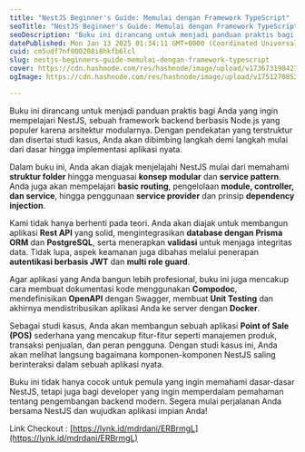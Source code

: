 ```yaml
---
title: "NestJS Beginner's Guide: Memulai dengan Framework TypeScript"
seoTitle: "NestJS Beginner's Guide: Memulai dengan Framework TypeScript"
seoDescription: "Buku ini dirancang untuk menjadi panduan praktis bagi Anda yang ingin mempelajari NestJS, sebuah framework backend berbasis Node.js yang populer karena arsi"
datePublished: Mon Jan 13 2025 01:34:11 GMT+0000 (Coordinated Universal Time)
cuid: cm5udf7nf000208i8hkfb6lcl
slug: nestjs-beginners-guide-memulai-dengan-framework-typescript
cover: https://cdn.hashnode.com/res/hashnode/image/upload/v1736731984274/d109b4de-708a-406a-a89e-b09d9a838fdd.jpeg
ogImage: https://cdn.hashnode.com/res/hashnode/image/upload/v1751270852841/2f335a2b-a62c-4194-acc4-55cdd36ba6f3.jpeg

---
```


Buku ini dirancang untuk menjadi panduan praktis bagi Anda yang ingin mempelajari NestJS, sebuah framework backend berbasis Node.js yang populer karena arsitektur modularnya. Dengan pendekatan yang terstruktur dan disertai studi kasus, Anda akan dibimbing langkah demi langkah mulai dari dasar hingga implementasi aplikasi nyata.

Dalam buku ini, Anda akan diajak menjelajahi NestJS mulai dari memahami **struktur folder** hingga menguasai **konsep modular** dan **service pattern**. Anda juga akan mempelajari **basic routing**, pengelolaan **module, controller, dan service**, hingga penggunaan **service provider** dan prinsip **dependency injection**.

Kami tidak hanya berhenti pada teori. Anda akan diajak untuk membangun aplikasi **Rest API** yang solid, mengintegrasikan **database dengan Prisma ORM** dan **PostgreSQL**, serta menerapkan **validasi** untuk menjaga integritas data. Tidak lupa, aspek keamanan juga dibahas melalui penerapan **autentikasi berbasis JWT** dan **multi role guard**.

Agar aplikasi yang Anda bangun lebih profesional, buku ini juga mencakup cara membuat dokumentasi kode menggunakan **Compodoc**, mendefinisikan **OpenAPI** dengan Swagger, membuat **Unit Testing** dan akhirnya mendistribusikan aplikasi Anda ke server dengan **Docker**.

Sebagai studi kasus, Anda akan membangun sebuah aplikasi **Point of Sale (POS)** sederhana yang mencakup fitur-fitur seperti manajemen produk, transaksi penjualan, dan peran pengguna. Dengan studi kasus ini, Anda akan melihat langsung bagaimana komponen-komponen NestJS saling berinteraksi dalam sebuah aplikasi nyata.

Buku ini tidak hanya cocok untuk pemula yang ingin memahami dasar-dasar NestJS, tetapi juga bagi developer yang ingin memperdalam pemahaman tentang pengembangan backend modern. Segera mulai perjalanan Anda bersama NestJS dan wujudkan aplikasi impian Anda!  
  
Link Checkout : [https://lynk.id/mdrdani/ERBrmgL](https://lynk.id/mdrdani/ERBrmgL)